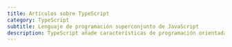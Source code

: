 ```yaml
---
title: Artículos sobre TypeScript
category: TypeScript
subtitle: Lenguaje de programación superconjunto de JavaScript
description: TypeScript añade características de programación orientada a objetos y soporte para tipos estáticos al lenguaje JavaScript. TypeScript es altamente interoperable con JavaScript y se puede utilizar con cualquier biblioteca o marco de JavaScript existente.
---
```

